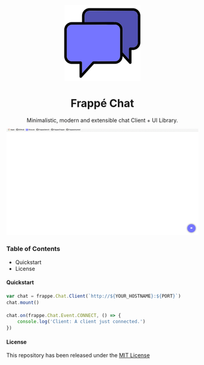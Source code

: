 <div align="center">
	<a href="https://achillesrasquinha.github.io/chat">
		<!-- TODO: logo -->
		<img src=".github/logo.png" height="200"/>
	</a>
	<h1>Frappé Chat</h1>
	<p class="center">
		Minimalistic, modern and extensible chat Client + UI Library.
	</p>
</div>

![](.github/sample.gif)

### Table of Contents
* Quickstart
* License

#### Quickstart

```js
var chat = frappe.Chat.Client(`http://${YOUR_HOSTNAME}:${PORT}`)
chat.mount()

chat.on(frappe.Chat.Event.CONNECT, () => {
	console.log('Client: A client just connected.')
})
```

#### License
This repository has been released under the [MIT License](LICENSE)